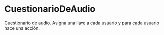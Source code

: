 # CuestionarioDeAudio
Cuestionario de audio. Asigna una llave a cada usuario y para cada usuario hace una acción.
